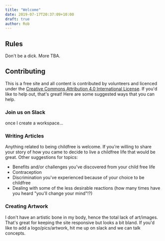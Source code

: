 ```yaml
---
title: "Welcome"
date: 2019-07-17T20:37:09+10:00
draft: true
author: Rob
---
```



## Rules
Don't be a dick. More TBA.
## Contributing
This is a free site and all content is contributed by volunteers and licenced under the [Creative Commons Attribution 4.0 
International License](http://creativecommons.org/licenses/by/4.0/). If you'd like to help out, that's great! Here are 
some suggested ways that you can help.
### Join us on Slack
once I create a workspace...
### Writing Articles
Anything related to being childfree is welcome. If you're willing to share your story of how you came to decide to live 
a childfree life that would be great. Other suggestions for topics:

* Benefits and/or challenges you've discovered from your child free life
* Contraception
* Discrimination you've experienced because of your choice to be childfree
* Dealing with some of the less desirable reactions (how many times have you heard "you'll change your mind"!?)
### Creating Artwork
I don't have an artistic bone in my body, hence the total lack of art/images. That's great for keeping the site responsive
but looks a bit bland. If you'd like to add a logo/pics/artwork, hit me up on slack and we can talk concepts.
